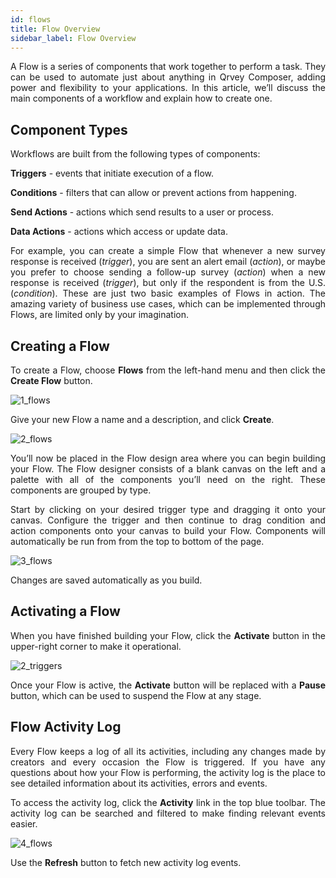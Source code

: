 ```yaml
---
id: flows
title: Flow Overview 
sidebar_label: Flow Overview
---
```


<div style="text-align: justify">

A Flow is a series of components that work together to perform a task. They can be used to automate just about anything in Qrvey Composer, adding power and flexibility to your applications. In this article, we’ll discuss the main components of a workflow and explain how to create one.

## Component Types
Workflows are built from the following types of components:

 **Triggers** - events that initiate execution of a flow.

 **Conditions** - filters that can allow or prevent actions from happening.

 **Send Actions** - actions which send results to a user or process.

 **Data Actions** - actions which access or update data.

For example, you can create a simple Flow that whenever a new survey response is received (*trigger*), you are sent an alert email (*action*), or maybe you prefer to choose sending a follow-up survey (*action*) when a new response is received (*trigger*), but only if the respondent is from the U.S. (*condition*). These are just two basic examples of Flows in action. The amazing variety of business use cases, which can be implemented through Flows, are limited only by your imagination.

## Creating a Flow
To create a Flow, choose **Flows** from the left-hand menu and then click the **Create Flow** button.

![1_flows](https://s3.amazonaws.com/cdn.qrvey.com/documentation_assets/ui-docs/automation/3.4.6.1_flows/1_flows.png#thumbnail)

Give your new Flow a name and a description, and click **Create**.

![2_flows](https://s3.amazonaws.com/cdn.qrvey.com/documentation_assets/ui-docs/automation/3.4.6.1_flows/2_flows.png#thumbnail-60)

You’ll now be placed in the Flow design area where you can begin building your Flow. The Flow designer consists of a blank canvas on the left and a palette with all of the components you’ll need on the right. These components are grouped by type.

Start by clicking on your desired trigger type and dragging it onto your canvas. Configure the trigger and then continue to drag condition and action components onto your canvas to build your Flow. Components will automatically be run from from the top to bottom of the page. 

![3_flows](https://s3.amazonaws.com/cdn.qrvey.com/documentation_assets/ui-docs/automation/3.4.6.1_flows/3_flows.png#thumbnail)

Changes are saved automatically as you build. 

## Activating a Flow

When you have finished building your Flow, click the **Activate** button in the upper-right corner to make it operational. 
 
![2_triggers](https://s3.amazonaws.com/cdn.qrvey.com/documentation_assets/ui-docs/automation/3.4.6.2_triggers/2_triggers.png#thumbnail-20)

Once your Flow is active, the **Activate** button will be replaced with a **Pause** button, which can be used to suspend the Flow at any stage.

## Flow Activity Log
Every Flow keeps a log of all its activities, including any changes made by creators and every occasion the Flow is triggered.  If you have any questions about how your Flow is performing, the activity log is the place to see detailed information about its activities, errors and events. 

To access the activity log, click the **Activity** link in the top blue toolbar. The activity log can be searched and filtered to make finding relevant events easier. 

![4_flows](https://s3.amazonaws.com/cdn.qrvey.com/documentation_assets/ui-docs/automation/3.4.6.1_flows/4_flows.png#thumbnail)

Use the **Refresh** button to fetch new activity log events.

